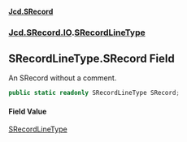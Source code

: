 #### [Jcd.SRecord](index.md 'index')
### [Jcd.SRecord.IO](Jcd.SRecord.IO.md 'Jcd.SRecord.IO').[SRecordLineType](Jcd.SRecord.IO.SRecordLineType.md 'Jcd.SRecord.IO.SRecordLineType')

## SRecordLineType.SRecord Field

An SRecord without a comment.

```csharp
public static readonly SRecordLineType SRecord;
```

#### Field Value
[SRecordLineType](Jcd.SRecord.IO.SRecordLineType.md 'Jcd.SRecord.IO.SRecordLineType')